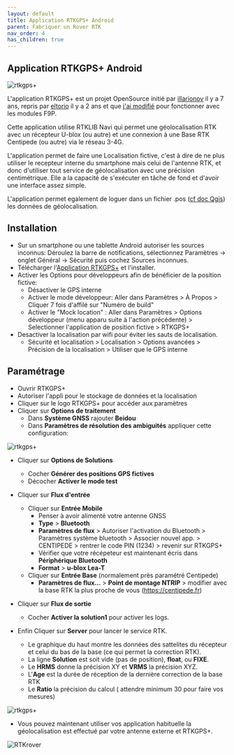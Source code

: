 ```yaml
---
layout: default
title: Application RTKGPS+ Android
parent: Fabriquer un Rover RTK
nav_order: 4
has_children: true
---
```


## Application RTKGPS+ Android

![rtkgps+](https://jancelin.github.io/docs-centipedeRTK/assets/images/montage_rover/rtkgps_logo.png)

L'application RTKGPS+ est un projet OpenSource initié par [illarionov](https://github.com/illarionov/RtkGps) il y a 7 ans, repris par [eltorio](https://github.com/eltorio/RtkGps) il y a 2 ans et que [j'ai modifié](https://github.com/jancelin/RtkGps/releases) pour fonctionner avec les modules F9P.

Cette application utilise RTKLIB Navi qui permet une géolocalisation RTK avec un récepteur U-blox (ou autre) et une connexion à une Base RTK Centipede (ou autre) via le réseau 3-4G.

L'application permet de faire une Localisation fictive, c'est à dire de ne plus utiliser le recepteur interne du smartphone mais celui de l'antenne RTK, et donc d'utiliser tout service de géolocalisation avec une précision centimétrique. Elle a la capacité de s'exécuter en tâche de fond et d'avoir une interface assez simple.

L'application permet egalement de loguer dans un fichier .pos ([cf doc Qgis](https://jancelin.github.io/docs-centipedeRTK/docs/base/positionnement.html#qgis)) les données de géolocalisation.

## Installation

* Sur un smartphone ou une tablette Android autoriser les sources inconnus: Déroulez la barre de notifications, sélectionnez Paramètres → onglet Général → Sécurité puis cochez Sources inconnues.
* Télécharger l'[Application RTKGPS+](https://github.com/jancelin/RtkGps/releases/download/alpha2/RtkGps-debug_0_2.apk) et l'installer.
* Activer les Options pour développeurs afin de bénéficier de la position fictive:
  * Désactiver le GPS interne
  * Activer le mode développeur: Aller dans Paramètres > À Propos > Cliquer 7 fois d'affilé sur "Numéro de build"
  * Activer le "Mock location" : Aller dans Paramètres > Options développeur (menu apparu suite à l'action précédente) > Selectionner l'application de position fictive > RTKGPS+
* Desactiver la localisation par wifi pour éviter les sauts de localisation.
  * Sécurité et localisation > Localisation > Options avancées > Précision de la localisation > Utiliser que le GPS interne

## Paramétrage

* Ouvrir RTKGPS+
* Autoriser l'appli pour le stockage de données et la localisation
* Cliquer sur le logo RTKGPS+ pour accéder aux paramètres
* Cliquer sur **Options de traitement**
  * Dans **Système GNSS** rajouter **Beidou**
  * Dans **Paramètres de résolution des ambiguités** appliquer cette configuration:

![rtkgps+](https://jancelin.github.io/docs-centipedeRTK/assets/images/montage_rover/settings_RTK.png)

* Cliquer sur **Options de Solutions**
  * Cocher **Générer des positions GPS fictives**
  * Décocher **Activer le mode test**

* Cliquer sur **Flux d'entrée**
  * Cliquer sur **Entrée Mobile**
    * Penser à avoir alimenté votre antenne GNSS
    * **Type** > **Bluetooth**
    * **Paramètres de flux** > Autoriser l'activation du Bluetooth > Paramètres système bluetooth > Associer nouvel app. > CENTIPEDE > rentrer le code PIN (1234) > revenir sur RTKGPS+
    * Vérifier que votre récépeteur est maintenant écris dans **Périphérique Bluetooth**
    * **Format** > **u-blox Lea-T**
  * Cliquer sur **Entrée Base** (normalement près paramétré Centipede)
    * **Paramètres de flux...** > **Point de montage NTRIP** > modifier avec la base RTK la plus proche de vous (https://centipede.fr)

* Cliquer sur **Flux de sortie**
  * Cocher **Activer la solution1** pour activer les logs.

* Enfin Cliquer sur **Server** pour lancer le service RTK. 
  * Le graphique du haut montre les données des sattelites du récepteur et celui du bas de la base (ce qui permet la correction RTK). 
  * La ligne **Solution** est soit vide (pas de position), **float**, ou **FIXE**.
  * Le **HRMS** donne la précision XY et **VRMS** la précision XYZ.
  * L'**Age** est la durée de réception de la dernière correction de la base RTK
  * Le **Ratio** la précision du calcul ( attendre minimum 30 pour faire vos mesures)

![rtkgps+](https://jancelin.github.io/docs-centipedeRTK/assets/images/montage_rover/rtkgps.png)

* Vous pouvez maintenant utiliser vos application habituelle la géolocalisation est effectué par votre antenne externe et RTKGPS+.

![RTKrover](https://jancelin.github.io/docs-centipedeRTK/assets/images/montage_rover/rtkgps_input.gif)









 
